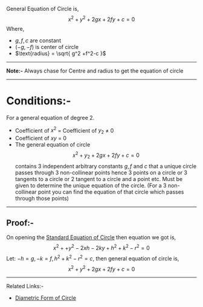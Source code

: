  General Equation of Circle is,
 $$
x^2 +y^2 + 2gx +2fy + c = 0
$$
Where, 
- $g,f,c$ are constant 
- ($-g,-f$) is center of circle
- $\text{radius} = \sqrt{ g^2 +f^2-c }$

---
**Note:-**
Always chase for Centre and radius to get the equation of circle 

---
# Conditions:-
For a general equation of degree 2.
- Coefficient of $x^2$ = Coefficient of $y_{2}$ $\ne$ 0
- Coefficient of $xy$ = 0
- The general equation of circle $$x^2 + y_{2} + 2gx + 2fy + c = 0$$ contains 3 independent arbitrary constants $g,f$ and $c$ that a unique circle passes through 3 non-collinear points hence 3 points on a circle or 3 tangents to a circle or 2 tangent to a circle and a point etc. Must be given to determine the unique equation of the circle. (For a 3 non-collinear point you can find the equation of that circle which passes through those points)

---

## Proof:-
 On opening the [Standard Equation of Circle](Standard%20Equation%20of%20Circle.md) then equation we got is,
 $$x^2 + +y^2-2xh-2ky + h^2 + k^2- r^2 = 0$$
Let: $-h = g, -k =f,  h^2 +k^2-r^2 = c$, then general equation of circle is,
$$x^2 + y^2 + 2gx + 2fy + c =0$$

---
Related Links:-
- [Diametric Form of Circle](Diametric%20Form%20of%20Circle.md) 
